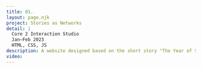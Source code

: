 ```yaml
---
title: 01.
layout: page.njk
project: Stories as Networks
detail: |
  Core 2 Interaction Studio
  Jan–Feb 2023
  HTML, CSS, JS
description: A website designed based on the short story "The Year of Spaghetti" by Haruki Murakami. The story follows a person who cooks spaghetti daily for a year, finding meaning and distraction from personal struggles through this obsession. The website consists of 5 pages, each with a unique layout and composition that corresponds to the content of the respective chapter. Through typography and interactive elements, I aimed to immerse viewers in the main character's perspective and thoughts.
video:
---
```

